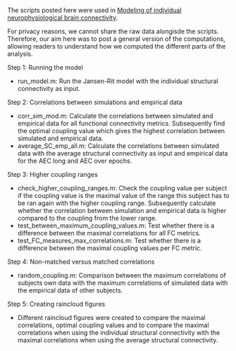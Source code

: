 The scripts posted here were used in [Modeling of individual neurophysiological brain connectivity](https://www.biorxiv.org/content/10.1101/2022.03.02.482608v1).

For privacy reasons, we cannot share the raw data alongisde the scripts. Therefore, our aim here was to post a general version of the computations, allowing readers to understand how we computed the different parts of the analysis.

Step 1: Running the model
- run_model.m: Run the Jansen-Rit model with the individual structural connectivity as input. 

Step 2: Correlations between simulations and empirical data
- corr_sim_mod.m: Calculate the correlations between simulated and empirical data for all functional connectivity metrics. Subsequently find the optimal coupling value which gives the highest correlation between simulated and empirical data. 
- average_SC_emp_all.m: Calculate the correlations between simulated data with the average structural connectivity as input and empirical data for the AEC long and AEC over epochs. 

Step 3: Higher coupling ranges
- check_higher_coupling_ranges.m: Check the coupling value per subject if the coupling value is the maximal value of the range this subject has to be ran again with the higher coupling range. Subsequently calculate whether the correlation between simulation and empirical data is higher compared to the coupling from the lower range.
- test_between_maximum_coupling_values.m: Test whether there is a difference between the maximal correlations for all FC metrics. 
- test_FC_measures_max_correlations.m: Test whether there is a difference between the maximal coupling values per FC metric.

Step 4: Non-matched versus matched correlations
- random_coupling.m: Comparison between the maximum correlations of subjects own data with the maximum correlations of simulated data with the empirical data of other subjects. 

Step 5: Creating raincloud figures
-	Different raincloud figures were created to compare the maximal correlations, optimal coupling values and to compare the maximal correlations when using the individual structural connectivity with the maximal correlations when using the average structural connectivity. 
